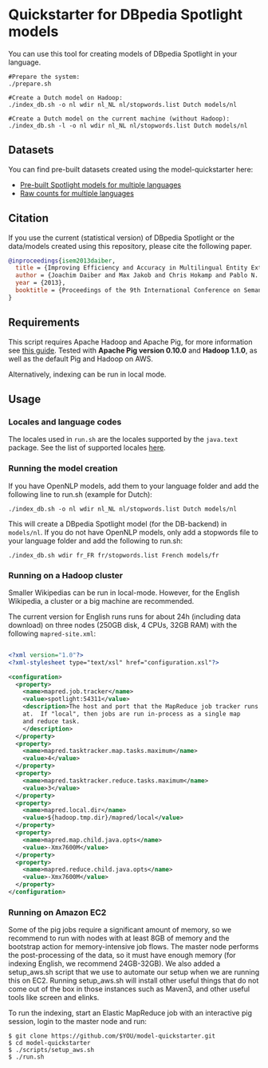 Quickstarter for DBpedia Spotlight models
===================================================

You can use this tool for creating models of DBpedia Spotlight in your language.


    #Prepare the system:
    ./prepare.sh
    
    #Create a Dutch model on Hadoop:
    ./index_db.sh -o nl wdir nl_NL nl/stopwords.list Dutch models/nl
    
    #Create a Dutch model on the current machine (without Hadoop):
    ./index_db.sh -l -o nl wdir nl_NL nl/stopwords.list Dutch models/nl
    
## Datasets

You can find pre-built datasets created using the model-quickstarter here:

- [Pre-built Spotlight models for multiple languages](http://spotlight.sztaki.hu/downloads/)
- [Raw counts for multiple languages](http://spotlight.sztaki.hu/downloads/raw)


## Citation

If you use the current (statistical version) of DBpedia Spotlight or the data/models created using this repository, please cite the following paper.

```bibtex
@inproceedings{isem2013daiber,
  title = {Improving Efficiency and Accuracy in Multilingual Entity Extraction},
  author = {Joachim Daiber and Max Jakob and Chris Hokamp and Pablo N. Mendes},
  year = {2013},
  booktitle = {Proceedings of the 9th International Conference on Semantic Systems (I-Semantics)}
}
```


## Requirements

This script requires Apache Hadoop and Apache Pig, for more information see [this guide](https://github.com/dbpedia-spotlight/dbpedia-spotlight/wiki/Internationalization-%28DB-backed-core%29). Tested with **Apache Pig version 0.10.0** and **Hadoop 1.1.0**, as well as the default Pig and Hadoop on AWS.

Alternatively, indexing can be run in local mode.


## Usage

### Locales and language codes

The locales used in `run.sh` are the locales supported by the `java.text` package. See the list of supported locales [here](http://www.oracle.com/technetwork/java/javase/locales-137662.html).

### Running the model creation

If you have OpenNLP models, add them to your language folder and add the following line to run.sh (example for Dutch):

    ./index_db.sh -o nl wdir nl_NL nl/stopwords.list Dutch models/nl

This will create a DBpedia Spotlight model (for the DB-backend) in `models/nl`. If you do not have OpenNLP models, only add a stopwords file to your 
language folder and add the following to run.sh:

    ./index_db.sh wdir fr_FR fr/stopwords.list French models/fr


### Running on a Hadoop cluster

Smaller Wikipedias can be run in local-mode. However, for the English Wikipedia, a cluster or a big machine are recommended.

The current version for English runs runs for about 24h (including data download) on three nodes (250GB disk, 4 CPUs, 32GB RAM) with the following `mapred-site.xml`:

```xml

<?xml version="1.0"?>
<?xml-stylesheet type="text/xsl" href="configuration.xsl"?>

<configuration>
  <property>
    <name>mapred.job.tracker</name>
    <value>spotlight:54311</value>
    <description>The host and port that the MapReduce job tracker runs
    at.  If "local", then jobs are run in-process as a single map
    and reduce task.
    </description>
  </property>
  <property>
    <name>mapred.tasktracker.map.tasks.maximum</name>
    <value>4</value>
  </property>
  <property>
    <name>mapred.tasktracker.reduce.tasks.maximum</name>
    <value>3</value>
  </property>
  <property>
    <name>mapred.local.dir</name>
    <value>${hadoop.tmp.dir}/mapred/local</value>
  </property>
  <property>
    <name>mapred.map.child.java.opts</name>
    <value>-Xmx7600M</value>
  </property>
  <property>
    <name>mapred.reduce.child.java.opts</name>
    <value>-Xmx7600M</value>
  </property>
</configuration>
```
### Running on Amazon EC2

Some of the pig jobs require a significant amount of memory, so we recommend to run with nodes with at least 8GB of memory and the bootstrap action for memory-intensive job flows. The master node performs the post-processing of the data, so it must have enough memory (for indexing English, we recommend 24GB-32GB).
We also added a setup_aws.sh script that we use to automate our setup when we are running this on EC2.
Running setup_aws.sh will install other useful things that do not come out of the box in those instances such as Maven3, and other useful tools like screen and elinks.

To run the indexing, start an Elastic MapReduce job with an interactive pig session, login to the master node and run:

    $ git clone https://github.com/$YOU/model-quickstarter.git
    $ cd model-quickstarter
    $ ./scripts/setup_aws.sh
    $ ./run.sh
